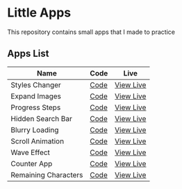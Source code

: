 # Little Apps

This repository contains small apps that I made to practice

## Apps List

| Name                 | Code                                   | Live                                                                                |
| -------------------- | -------------------------------------- | ----------------------------------------------------------------------------------- |
| Styles Changer       | [Code](./1-Styles-Changer/)            | [View Live](https://noasalgado.github.io/Mini-JS-Apps/1-Styles-Changer/)            |
| Expand Images        | [Code](./2-Expand-Images/)             | [View Live](https://noasalgado.github.io/Mini-JS-Apps/2-Expand-Images/)             |
| Progress Steps       | [Code](./3-Progress-Steps/)            | [View Live](https://noasalgado.github.io/Mini-JS-Apps/3-Progress-Steps/)            |
| Hidden Search Bar    | [Code](./4-Hidden-Search-Bar/)         | [View Live](https://noasalgado.github.io/Mini-JS-Apps/4-Hidden-Search-Bar/)         |
| Blurry Loading       | [Code](./5-Blurry-Loading/)            | [View Live](https://noasalgado.github.io/Mini-JS-Apps//5-Blurry-Loading/)           |
| Scroll Animation     | [Code](./6-Scroll-Animation/)          | [View Live](https://noasalgado.github.io/Mini-JS-Apps//6-Scroll-Animation/)         |
| Wave Effect          | [Code](./7-Wave-Effect/)               | [View Live](https://noasalgado.github.io/Mini-JS-Apps/7-Wave-Effect/)               |
| Counter App          | [Code](./8-Counter-App/)               | [View Live](https://noasalgado.github.io/Mini-JS-Apps/8-Counter-App/)               |
| Remaining Characters | [Code](./9-Remaining-Charactes-Count/) | [View Live](https://noasalgado.github.io/Mini-JS-Apps/9-Remaining-Charactes-Count/) |
